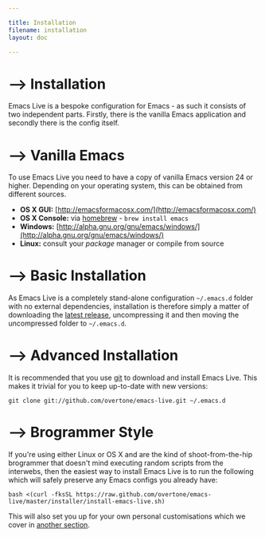 ```yaml
---

title: Installation
filename: installation
layout: doc

---
```


# --> Installation

Emacs Live is a bespoke configuration for Emacs - as such it consists of
two independent parts. Firstly, there is the vanilla Emacs application
and secondly there is the config itself.

# --> Vanilla Emacs

To use Emacs Live you need to have a copy of vanilla Emacs version 24 or
higher. Depending on your operating system, this can be obtained from
different sources.

* **OS X GUI:** [http://emacsformacosx.com/](http://emacsformacosx.com/)
* **OS X Console:** via [homebrew](http://mxcl.github.com/homebrew/) - `brew install emacs`
* **Windows:** [http://alpha.gnu.org/gnu/emacs/windows/](http://alpha.gnu.org/gnu/emacs/windows/)
* **Linux:** consult your _package_ manager or compile from source

# --> Basic Installation

As Emacs Live is a completely stand-alone configuration `~/.emacs.d`
folder with no external dependencies, installation is therefore simply a
matter of downloading the
[latest release](https://github.com/overtone/emacs-live/tags),
uncompressing it and then moving the uncompressed folder to
`~/.emacs.d`.

# --> Advanced Installation

It is recommended that you use [git](http://git-scm.com) to download and install Emacs Live. This makes it trivial for you to keep up-to-date with new versions:

    git clone git://github.com/overtone/emacs-live.git ~/.emacs.d

# --> Brogrammer Style

If you're using either Linux or OS X and are the kind of
shoot-from-the-hip brogrammer that doesn't mind executing random scripts
from the interwebs, then the easiest way to install Emacs Live is to run
the following which will safely preserve any Emacs configs you already
have:

    bash <(curl -fksSL https://raw.github.com/overtone/emacs-live/master/installer/install-emacs-live.sh)

This will also set you up for your own personal customisations which we
cover in [another section](doc-customisation.html).
